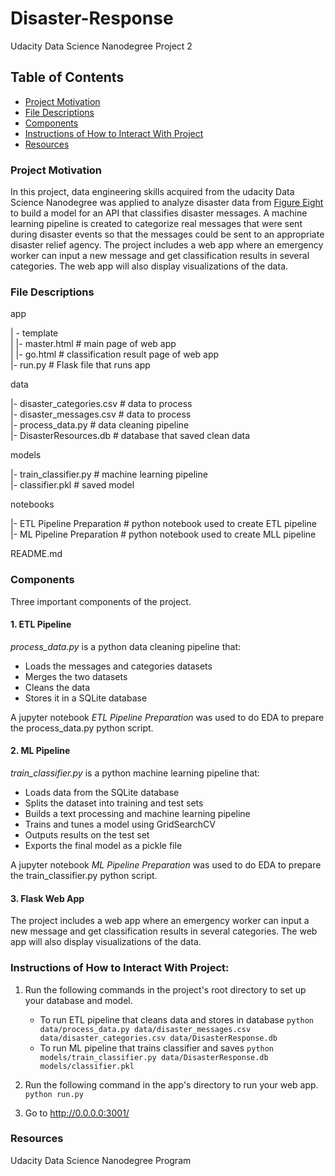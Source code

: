 # Disaster-Response
Udacity Data Science Nanodegree Project 2

## Table of Contents
 * [Project Motivation](#project-motivation)
 * [File Descriptions](#file-descriptions)
 * [Components](#components)
 * [Instructions of How to Interact With Project](#instructions-of-how-to-interact-with-project)
 * [Resources](#resources)
 
### Project Motivation
In this project, data engineering skills acquired from the udacity Data Science Nanodegree was applied to analyze disaster data from [Figure Eight](https://appen.com/) to build a model for an API that classifies disaster messages. A machine learning pipeline is created to categorize real messages that were sent during disaster events so that the messages could be sent to an appropriate disaster relief agency. The project includes a web app where an emergency worker can input a new message and get classification results in several categories. The web app will also display visualizations of the data.

### File Descriptions
app    

| - template    
| |- master.html # main page of web app    
| |- go.html # classification result page of web app    
|- run.py # Flask file that runs app    


data    

|- disaster_categories.csv # data to process    
|- disaster_messages.csv # data to process    
|- process_data.py # data cleaning pipeline    
|- DisasterResources.db # database that saved clean data  


models   

|- train_classifier.py # machine learning pipeline     
|- classifier.pkl # saved model     


notebooks   

|- ETL Pipeline Preparation # python notebook used to create ETL pipeline     
|- ML Pipeline Preparation # python notebook used to create MLL pipeline   

README.md    

### Components
Three important components of the project. 

#### 1. ETL Pipeline
*process_data.py* is a python data cleaning pipeline that:

 * Loads the messages and categories datasets
 * Merges the two datasets
 * Cleans the data
 * Stores it in a SQLite database
 
A jupyter notebook *ETL Pipeline Preparation* was used to do EDA to prepare the process_data.py python script. 
 
#### 2. ML Pipeline
*train_classifier.py* is a python machine learning pipeline that:

 * Loads data from the SQLite database
 * Splits the dataset into training and test sets
 * Builds a text processing and machine learning pipeline
 * Trains and tunes a model using GridSearchCV
 * Outputs results on the test set
 * Exports the final model as a pickle file
 
A jupyter notebook *ML Pipeline Preparation* was used to do EDA to prepare the train_classifier.py python script. 

#### 3. Flask Web App
The project includes a web app where an emergency worker can input a new message and get classification results in several categories. The web app will also display visualizations of the data.

### Instructions of How to Interact With Project:
1. Run the following commands in the project's root directory to set up your database and model.

    - To run ETL pipeline that cleans data and stores in database
        `python data/process_data.py data/disaster_messages.csv data/disaster_categories.csv data/DisasterResponse.db`
    - To run ML pipeline that trains classifier and saves
        `python models/train_classifier.py data/DisasterResponse.db models/classifier.pkl`

2. Run the following command in the app's directory to run your web app.
    `python run.py`

3. Go to http://0.0.0.0:3001/

### Resources
Udacity Data Science Nanodegree Program
